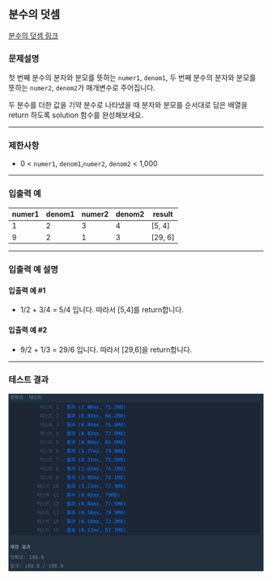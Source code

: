## 분수의 덧셈

[분수의 덧셈 링크](https://school.programmers.co.kr/learn/courses/30/lessons/120808)

### 문제설명

첫 번째 분수의 분자와 분모를 뜻하는 `numer1`, `denom1`,
두 번째 분수의 분자와 분모를 뜻하는 `numer2`, `denom2`가 매개변수로 주어집니다.

두 분수를 더한 값을 기약 분수로 나타냈을 때 분자와 분모를 순서대로 담은 배열을 return 하도록 solution 함수를 완성해보세요.

---

### 제한사항

+ 0 \< `numer1`, `denom1`,`numer2`, `denom2` \< 1,000

---

### 입출력 예

| numer1 | denom1 | numer2 | denom2 | result  |
|--------|--------|--------|--------|---------|
| 1      | 2      | 3      | 4      | [5, 4]  |
| 9      | 2      | 1      | 3      | [29, 6] |

---

### 입출력 예 설명

#### 입출력 예 #1

+ 1/2 + 3/4 = 5/4 입니다. 따라서 [5,4]를 return합니다.

#### 입출력 예 #2

+ 9/2 + 1/3 = 29/6 입니다. 따라서 [29,6]을 return합니다.

---

### 테스트 결과

![결과](./120808_결과.png)